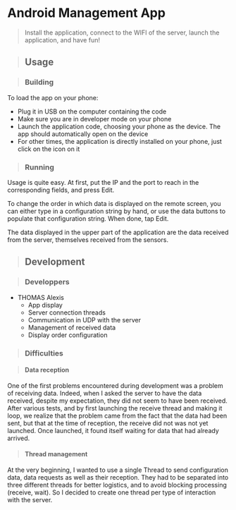 # Android Management App

> Install the application, connect to the WIFI of the server, launch the application, and have fun!


> ## __Usage__

> ### __Building__

To load the app on your phone:
 - Plug it in USB on the computer containing the code
 - Make sure you are in developer mode on your phone
 - Launch the application code, choosing your phone as the device. The app should automatically open on the device
 - For other times, the application is directly installed on your phone, just click on the icon on it

> ### __Running__
Usage is quite easy. At first, put the IP and the port to reach in the corresponding fields, and press Edit.

To change the order in which data is displayed on the remote screen, you can either type in a configuration string by hand, or use the data buttons to populate that configuration string. When done, tap Edit.

The data displayed in the upper part of the application are the data received from the server, themselves received from the sensors.

> ## __Development__

> ### __Developpers__

- THOMAS Alexis
    - App display
    - Server connection threads
    - Communication in UDP with the server
    - Management of received data
    - Display order configuration


> ### __Difficulties__

> #### __Data reception__

One of the first problems encountered during development was a problem of receiving data. Indeed, when I asked the server to have the data received, despite my expectation, they did not seem to have been received. After various tests, and by first launching the receive thread and making it loop, we realize that the problem came from the fact that the data had been sent, but that at the time of reception, the receive did not was not yet launched. Once launched, it found itself waiting for data that had already arrived.

> #### __Thread management__
At the very beginning, I wanted to use a single Thread to send configuration data, data requests as well as their reception. They had to be separated into three different threads for better logistics, and to avoid blocking processing (receive, wait). So I decided to create one thread per type of interaction with the server.